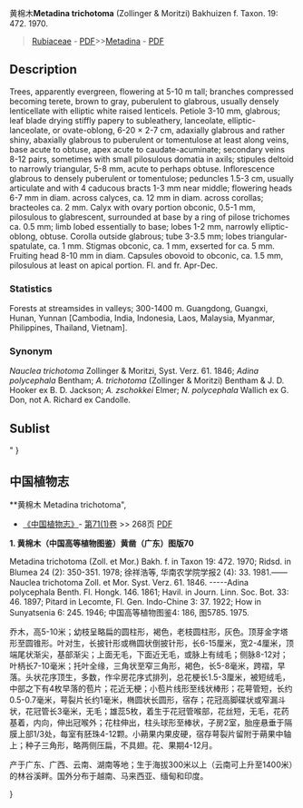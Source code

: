 黄棉木**Metadina trichotoma** (Zollinger & Moritzi) Bakhuizen f. Taxon. 19: 472. 1970.

> [Rubiaceae](http://www.iplant.cn/info/Rubiaceae?t=foc) - [PDF](http://www.iplant.cn/foc/pdf/Rubiaceae.pdf)>>[Metadina](http://www.iplant.cn/info/Metadina?t=foc) - [PDF](http://www.iplant.cn/foc/pdf/Metadina.pdf)

## Description

Trees, apparently evergreen, flowering at 5-10 m tall; branches compressed becoming terete, brown to gray, puberulent to glabrous, usually densely lenticellate with elliptic white raised lenticels. Petiole 3-10 mm, glabrous; leaf blade drying stiffly papery to subleathery, lanceolate, elliptic-lanceolate, or ovate-oblong, 6-20 × 2-7 cm, adaxially glabrous and rather shiny, abaxially glabrous to puberulent or tomentulose at least along veins, base acute to obtuse, apex acute to caudate-acuminate; secondary veins 8-12 pairs, sometimes with small pilosulous domatia in axils; stipules deltoid to narrowly triangular, 5-8 mm, acute to perhaps obtuse. Inflorescence glabrous to densely puberulent or tomentulose; peduncles 1.5-3 cm, usually articulate and with 4 caducous bracts 1-3 mm near middle; flowering heads 6-7 mm in diam. across calyces, ca. 12 mm in diam. across corollas; bracteoles ca. 2 mm. Calyx with ovary portion obconic, 0.5-1 mm, pilosulous to glabrescent, surrounded at base by a ring of pilose trichomes ca. 0.5 mm; limb lobed essentially to base; lobes 1-2 mm, narrowly elliptic-oblong, obtuse. Corolla outside glabrous; tube 3-3.5 mm; lobes triangular-spatulate, ca. 1 mm. Stigmas obconic, ca. 1 mm, exserted for ca. 5 mm. Fruiting head 8-10 mm in diam. Capsules obovoid to obconic, ca. 1.5 mm, pilosulous at least on apical portion. Fl. and fr. Apr-Dec.

### Statistics
Forests at streamsides in valleys; 300-1400 m. Guangdong, Guangxi, Hunan, Yunnan [Cambodia, India, Indonesia, Laos, Malaysia, Myanmar, Philippines, Thailand, Vietnam].

### Synonym
*Nauclea trichotoma* Zollinger & Moritzi, Syst. Verz. 61. 1846; *Adina polycephala* Bentham; *A. trichotoma* (Zollinger & Moritzi) Bentham & J. D. Hooker ex B. D. Jackson; *A. zschokkei* Elmer; *N. polycephala* Wallich ex G. Don, not A. Richard ex Candolle.

## Sublist
"
}
## 中国植物志

**黄棉木 Metadina trichotoma",

* [《中国植物志》](http://www.iplant.cn/frps)- [第71(1)卷](http://www.iplant.cn/frps/vol/71(1)) >> 268页 [PDF](http://www.iplant.cn/frps/pdf/71(1)/268.PDF)

**1. 黄棉木（中国高等植物图鉴）黄凿（广东）图版70**

Metadina trichotoma (Zoll. et Mor.) Bakh. f. in Taxon 19: 472. 1970; Ridsd. in Blumea 24 (2): 350-351. 1978; 徐祥浩等, 华南农学院学报2 (4): 33. 1981.——Nauclea trichotoma Zoll. et Mor. Syst. Verz. 61. 1846. -----Adina polycephala Benth. Fl. Hongk. 146. 1861; Havil. in Journ. Linn. Soc. Bot. 33: 46. 1897; Pitard in Lecomte, Fl. Gen. Indo-Chine 3: 37. 1922; How in Sunyatsenia 6: 245. 1946; 中国高等植物图鉴4: 186, 图5785. 1975.

乔木，高5-10米；幼枝呈略扁的圆柱形，褐色，老枝圆柱形，灰色。顶芽金字塔形至圆锥形。叶对生，长披针形或椭圆状倒披针形，长6-15厘米，宽2-4厘米，顶端尾状渐尖，基部渐尖；上面无毛，下面近无毛，或脉上有绒毛；侧脉8-12对；叶柄长7-10毫米；托叶全缘，三角状至窄三角形，褐色，长5-8毫米，跨褶，早落。头状花序顶生，多数，作伞房花序式排列，总花梗长1.5-3厘米，被短绒毛，中部之下有4枚早落的苞片；花近无梗；小苞片线形至线状棒形；花萼管短，长约0.5-0.7毫米，萼裂片长约1毫米，椭圆状长圆形，宿存；花冠高脚碟状或窄漏斗状，花冠管长3毫米，无毛；雄蕊5枚，着生于花冠管喉部，花丝短，无毛，花药基着，内向，伸出冠喉外；花柱伸出，柱头球形至棒状，子房2室，胎座悬垂于隔膜上部1/3处，每室有胚珠4-12颗。小蒴果内果皮硬，宿存萼裂片留附于蒴果中轴上；种子三角形，略两侧压扁，不具翅。花、果期4-12月。

产于广东、广西、云南、湖南等地；生于海拔300米以上（云南可上升至1400米）的林谷溪畔。国外分布于越南、马来西亚、缅甸和印度。

}